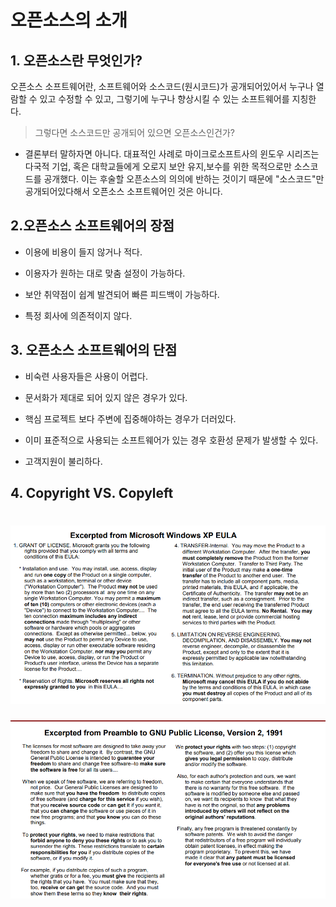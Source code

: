 # 오픈소스의 소개

## 1. 오픈소스란 무엇인가?

오픈소스 소프트웨어란, 소프트웨어와 소스코드\(원시코드\)가 공개되어있어서 누구나 열람할 수 있고 수정할 수 있고, 그렇기에 누구나 향상시킬 수 있는 소프트웨어를 지칭한다.

> 그렇다면 소스코드만 공개되어 있으면 오픈소스인건가?

* 결론부터 말하자면 아니다. 대표적인 사례로 마이크로소프트사의 윈도우 시리즈는 다국적 기업, 혹은 대학교들에게 오로지 보안 유지,보수를 위한 목적으로만 소스코드를 공개했다. 이는 후술할 오픈소스의 의의에 반하는 것이기 때문에 "소스코드"만 공개되어있다해서 오픈소스 소프트웨어인 것은 아니다.

## 2.오픈소스 소프트웨어의 장점

* 이용에 비용이 들지 않거나 적다.

* 이용자가 원하는 대로 맞춤 설정이 가능하다.

* 보안 취약점이 쉽계 발견되어 빠른 피드백이 가능하다.

* 특정 회사에 의존적이지 않다.

## 3. 오픈소스 소프트웨어의 단점

* 비숙련 사용자들은 사용이 어렵다.

* 문서화가 제대로 되어 있지 않은 경우가 있다.

* 핵심 프로젝트 보다 주변에 집중해야하는 경우가 더러있다.

* 이미 표준적으로 사용되는 소프트웨어가 있는 경우 호환성 문제가 발생할 수 있다.

* 고객지원이 불리하다.

## 4. Copyright VS. Copyleft

# ![](/assets/copyright.png)



![](/assets/copyleft.png)





